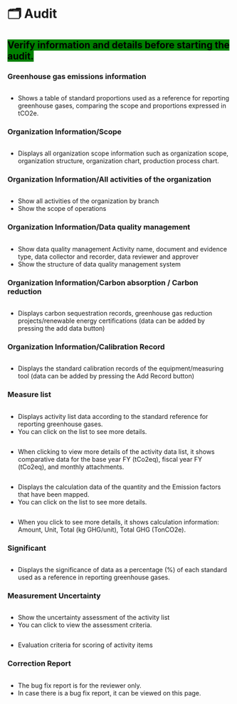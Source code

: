# 🗂️ Audit

## <mark style="background-color:green;">Verify information and details before starting the audit.</mark>

### Greenhouse gas emissions information

<figure><img src="../../.gitbook/assets/image (5).png" alt=""><figcaption></figcaption></figure>

* Shows a table of standard proportions used as a reference for reporting greenhouse gases, comparing the scope and proportions expressed in tCO2e.

### Organization Information/Scope

<figure><img src="../../.gitbook/assets/image (1) (1).png" alt=""><figcaption></figcaption></figure>

* Displays all organization scope information such as organization scope, organization structure, organization chart, production process chart.

### Organization Information/All activities of the organization

<figure><img src="../../.gitbook/assets/image (2) (1).png" alt=""><figcaption></figcaption></figure>

* Show all activities of the organization by branch
* Show the scope of operations

### Organization Information/Data quality management

<figure><img src="../../.gitbook/assets/image (3) (1).png" alt=""><figcaption></figcaption></figure>

* Show data quality management Activity name, document and evidence type, data collector and recorder, data reviewer and approver
* Show the structure of data quality management system

### Organization Information/Carbon absorption / Carbon reduction

<figure><img src="../../.gitbook/assets/image (5) (1).png" alt=""><figcaption></figcaption></figure>

* Displays carbon sequestration records, greenhouse gas reduction projects/renewable energy certifications (data can be added by pressing the add data button)

### Organization Information/Calibration Record

<figure><img src="../../.gitbook/assets/image (6).png" alt=""><figcaption></figcaption></figure>

* Displays the standard calibration records of the equipment/measuring tool (data can be added by pressing the Add Record button)

### Measure list

<figure><img src="../../.gitbook/assets/image (7).png" alt=""><figcaption></figcaption></figure>

* Displays activity list data according to the standard reference for reporting greenhouse gases.
* You can click on the list to see more details.

<figure><img src="../../.gitbook/assets/image (8).png" alt=""><figcaption></figcaption></figure>

* When clicking to view more details of the activity data list, it shows comparative data for the base year FY (tCo2eq), fiscal year FY (tCo2eq), and monthly attachments.

<figure><img src="../../.gitbook/assets/image (9).png" alt=""><figcaption></figcaption></figure>

* Displays the calculation data of the quantity and the Emission factors that have been mapped.
* You can click on the list to see more details.

<figure><img src="../../.gitbook/assets/image (10).png" alt=""><figcaption></figcaption></figure>

* When you click to see more details, it shows calculation information: Amount, Unit, Total (kg GHG/unit), Total GHG (TonCO2e).

### Significant

<figure><img src="../../.gitbook/assets/image (49).png" alt=""><figcaption></figcaption></figure>

* Displays the significance of data as a percentage (%) of each standard used as a reference in reporting greenhouse gases.

### Measurement Uncertainty

<figure><img src="../../.gitbook/assets/image (50).png" alt=""><figcaption></figcaption></figure>

* Show the uncertainty assessment of the activity list
* You can click to view the assessment criteria.

<figure><img src="../../.gitbook/assets/image (51).png" alt=""><figcaption></figcaption></figure>

* Evaluation criteria for scoring of activity items

### Correction Report

<figure><img src="../../.gitbook/assets/image (52).png" alt=""><figcaption></figcaption></figure>

* The bug fix report is for the reviewer only.
* In case there is a bug fix report, it can be viewed on this page.
